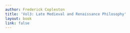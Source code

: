 ```yaml
---
author: Frederick Copleston
title: 'Vol3: Late Medieval and Renaissance Philosophy'
layout: book
link: false
---
```

